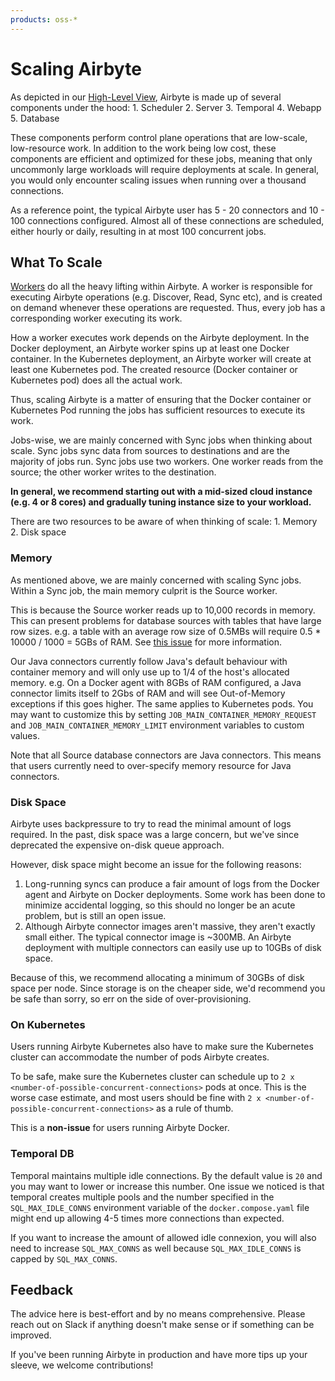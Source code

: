 ```yaml
---
products: oss-*
---
```


# Scaling Airbyte

As depicted in our [High-Level View](../understanding-airbyte/high-level-view.md), Airbyte is made
up of several components under the hood: 1. Scheduler 2. Server 3. Temporal 4. Webapp 5. Database

These components perform control plane operations that are low-scale, low-resource work. In addition
to the work being low cost, these components are efficient and optimized for these jobs, meaning
that only uncommonly large workloads will require deployments at scale. In general, you would only
encounter scaling issues when running over a thousand connections.

As a reference point, the typical Airbyte user has 5 - 20 connectors and 10 - 100 connections
configured. Almost all of these connections are scheduled, either hourly or daily, resulting in at
most 100 concurrent jobs.

## What To Scale

[Workers](../understanding-airbyte/jobs.md) do all the heavy lifting within Airbyte. A worker is
responsible for executing Airbyte operations \(e.g. Discover, Read, Sync etc\), and is created on
demand whenever these operations are requested. Thus, every job has a corresponding worker executing
its work.

How a worker executes work depends on the Airbyte deployment. In the Docker deployment, an Airbyte
worker spins up at least one Docker container. In the Kubernetes deployment, an Airbyte worker will
create at least one Kubernetes pod. The created resource \(Docker container or Kubernetes pod\) does
all the actual work.

Thus, scaling Airbyte is a matter of ensuring that the Docker container or Kubernetes Pod running
the jobs has sufficient resources to execute its work.

Jobs-wise, we are mainly concerned with Sync jobs when thinking about scale. Sync jobs sync data
from sources to destinations and are the majority of jobs run. Sync jobs use two workers. One worker
reads from the source; the other worker writes to the destination.

**In general, we recommend starting out with a mid-sized cloud instance \(e.g. 4 or 8 cores\) and
gradually tuning instance size to your workload.**

There are two resources to be aware of when thinking of scale: 1. Memory 2. Disk space

### Memory

As mentioned above, we are mainly concerned with scaling Sync jobs. Within a Sync job, the main
memory culprit is the Source worker.

This is because the Source worker reads up to 10,000 records in memory. This can present problems
for database sources with tables that have large row sizes. e.g. a table with an average row size of
0.5MBs will require 0.5 \* 10000 / 1000 = 5GBs of RAM. See
[this issue](https://github.com/airbytehq/airbyte/issues/3439) for more information.

Our Java connectors currently follow Java's default behaviour with container memory and will only
use up to 1/4 of the host's allocated memory. e.g. On a Docker agent with 8GBs of RAM configured, a
Java connector limits itself to 2Gbs of RAM and will see Out-of-Memory exceptions if this goes
higher. The same applies to Kubernetes pods. You may want to customize this by setting
`JOB_MAIN_CONTAINER_MEMORY_REQUEST` and `JOB_MAIN_CONTAINER_MEMORY_LIMIT` environment variables to
custom values.

Note that all Source database connectors are Java connectors. This means that users currently need
to over-specify memory resource for Java connectors.

### Disk Space

Airbyte uses backpressure to try to read the minimal amount of logs required. In the past, disk
space was a large concern, but we've since deprecated the expensive on-disk queue approach.

However, disk space might become an issue for the following reasons:

1. Long-running syncs can produce a fair amount of logs from the Docker agent and Airbyte on Docker
   deployments. Some work has been done to minimize accidental logging, so this should no longer be
   an acute problem, but is still an open issue.
2. Although Airbyte connector images aren't massive, they aren't exactly small either. The typical
   connector image is ~300MB. An Airbyte deployment with multiple connectors can easily use up to
   10GBs of disk space.

Because of this, we recommend allocating a minimum of 30GBs of disk space per node. Since storage is
on the cheaper side, we'd recommend you be safe than sorry, so err on the side of over-provisioning.

### On Kubernetes

Users running Airbyte Kubernetes also have to make sure the Kubernetes cluster can accommodate the
number of pods Airbyte creates.

To be safe, make sure the Kubernetes cluster can schedule up to
`2 x <number-of-possible-concurrent-connections>` pods at once. This is the worse case estimate, and
most users should be fine with `2 x <number-of-possible-concurrent-connections>` as a rule of thumb.

This is a **non-issue** for users running Airbyte Docker.

### Temporal DB

Temporal maintains multiple idle connections. By the default value is `20` and you may want to lower
or increase this number. One issue we noticed is that temporal creates multiple pools and the number
specified in the `SQL_MAX_IDLE_CONNS` environment variable of the `docker.compose.yaml` file might
end up allowing 4-5 times more connections than expected.

If you want to increase the amount of allowed idle connexion, you will also need to increase
`SQL_MAX_CONNS` as well because `SQL_MAX_IDLE_CONNS` is capped by `SQL_MAX_CONNS`.

## Feedback

The advice here is best-effort and by no means comprehensive. Please reach out on Slack if anything
doesn't make sense or if something can be improved.

If you've been running Airbyte in production and have more tips up your sleeve, we welcome
contributions!
